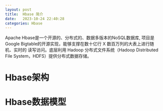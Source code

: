 ```yaml
---
layout: post 
title:  Hbase 简介
date:   2023-10-24 22:40:28 
categories: Hbase
---
```


Apache Hbase是一个开源的、分布式的、数据多版本的NoSQL数据库, 项目是Google Bigtable的开源实现，能够支撑在数十亿行 X 数百万列的大表上进行随机、实时的
读写访问。底层利用 Hadoop 分布式文件系统（Hadoop Distributed File System，HDFS）提供分布式数据存储。


# Hbase架构


# Hbase数据模型